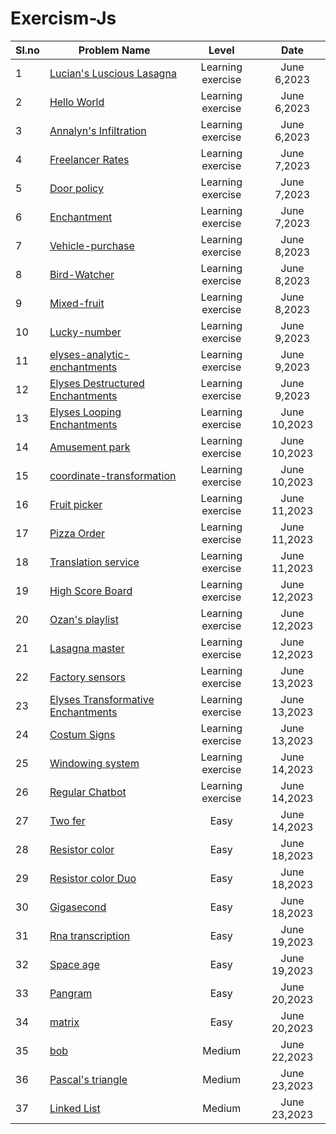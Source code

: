 ﻿# Exercism-Js

Sl.no| Problem Name                                                                       | Level                 |  Date            |
 --- | ------------------------------------------------------                             | :----------------:    |  :-----------:   |
  1  | [Lucian's Luscious Lasagna](./lasagna/)                                            | Learning exercise     |   June 6,2023    |
  2  | [Hello World](./hello-world/)                                                      | Learning exercise     |   June 6,2023    |
  3  | [Annalyn's Infiltration](./annalyns-infiltration/)                                 | Learning exercise     |   June 6,2023    |
  4  | [Freelancer Rates](./freelancer-rates/)                                            | Learning exercise     |   June 7,2023    |
  5  | [Door policy](./poetry-club-door-policy/)                                          | Learning exercise     |   June 7,2023    |
  6  | [Enchantment](./elyses-enchantments/)                                              | Learning exercise     |   June 7,2023    |
  7  | [Vehicle-purchase](./vehicle-purchase/)                                            | Learning exercise     |   June 8,2023    |
  8  | [Bird-Watcher](./bird-watcher/)                                                    | Learning exercise     |   June 8,2023    |
  9  | [Mixed-fruit](./mixed-juices/)                                                     | Learning exercise     |   June 8,2023    |
 10  | [Lucky-number](./lucky-numbers/)                                                   | Learning exercise     |   June 9,2023    |
 11  | [elyses-analytic-enchantments](./elyses-analytic-enchantments/)                    | Learning exercise     |   June 9,2023    |
 12  | [Elyses Destructured Enchantments](./elyses-destructured-enchantments/)            | Learning exercise     |   June 9,2023    |
 13  | [Elyses Looping      Enchantments](./elyses-looping-enchantments/)                 | Learning exercise     |   June 10,2023   |
 14  | [Amusement park](./amusement-park/)                                                | Learning exercise     |   June 10,2023   |
 15  | [coordinate-transformation](./coordinate-transformation/)                          | Learning exercise     |   June 10,2023   |
 16  | [Fruit picker](./fruit-picker/)                                                    | Learning exercise     |   June 11,2023   |
 17  | [Pizza Order](./pizza-order/)                                                      | Learning exercise     |   June 11,2023   |
 18  | [Translation service](./translation-service/)                                      | Learning exercise     |   June 11,2023   |
 19  | [High Score Board](./high-score-board/)                                            | Learning exercise     |   June 12,2023   |
 20  | [Ozan's playlist](./ozans-playlist/)                                               | Learning exercise     |   June 12,2023   |
 21  |[Lasagna master](./lasagna-master/)                                                 | Learning exercise     |   June 12,2023   |
 22  | [Factory sensors](./factory-sensors/)                                              | Learning exercise     |   June 13,2023   |
 23  | [Elyses Transformative Enchantments](./elyses-transformative-enchantments/)        | Learning exercise     |   June 13,2023   |
 24  | [Costum Signs](./custom-signs/)                                                    | Learning exercise     |   June 13,2023   |
 25  | [Windowing system](./windowing-system/)                                            | Learning exercise     |   June 14,2023   |
 26  | [Regular Chatbot](./regular-chatbot/)                                              | Learning exercise     |   June 14,2023   |
 27  | [Two fer](./two-fer/)                                                              | Easy                  |   June 14,2023   |
 28  | [Resistor color](./resistor-color/)                                                | Easy                  |   June 18,2023   |
 29  | [Resistor color Duo](./resistor-color-duo/)                                        | Easy                  |   June 18,2023   |
 30  | [Gigasecond](./gigasecond/)                                                        | Easy                  |   June 18,2023   |
 31  | [Rna transcription](./rna-transcription/)                                          | Easy                  |   June 19,2023   |
 32  | [Space age](./space-age/)                                                          | Easy                  |   June 19,2023   |
 33  | [Pangram](./pangram/)                                                              | Easy                  |   June 20,2023   |
 34  | [matrix](./matrix/)                                                                | Easy                  |   June 20,2023   |
 35  | [bob](./bob)                                                                       | Medium                |   June 22,2023   |
 36  | [Pascal's triangle](./pascals-triangle/)                                           | Medium                |   June 23,2023   |
 37  | [Linked List](./linked-list/)                                                      | Medium                |   June 23,2023   | 
